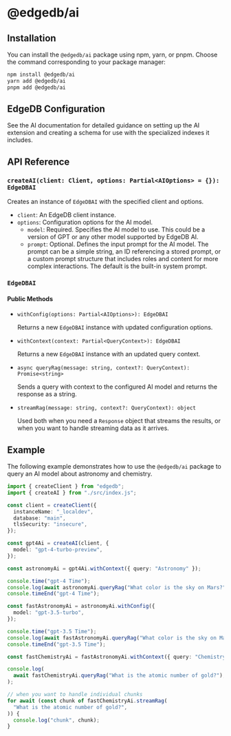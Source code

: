 # @edgedb/ai

## Installation

You can install the `@edgedb/ai` package using npm, yarn, or pnpm. Choose the command corresponding to your package manager:

```bash
npm install @edgedb/ai
yarn add @edgedb/ai
pnpm add @edgedb/ai
```

## EdgeDB Configuration

See the AI documentation for detailed guidance on setting up the AI extension and creating a schema for use with the specialized indexes it includes.

## API Reference

### `createAI(client: Client, options: Partial<AIOptions> = {}): EdgeDBAI`

Creates an instance of `EdgeDBAI` with the specified client and options.

- `client`: An EdgeDB client instance.
- `options`: Configuration options for the AI model.
  - `model`: Required. Specifies the AI model to use. This could be a version of GPT or any other model supported by EdgeDB AI.
  - `prompt`: Optional. Defines the input prompt for the AI model. The prompt can be a simple string, an ID referencing a stored prompt, or a custom prompt structure that includes roles and content for more complex interactions. The default is the built-in system prompt.

### `EdgeDBAI`

#### Public Methods

- `withConfig(options: Partial<AIOptions>): EdgeDBAI`

  Returns a new `EdgeDBAI` instance with updated configuration options.

- `withContext(context: Partial<QueryContext>): EdgeDBAI`

  Returns a new `EdgeDBAI` instance with an updated query context.

- `async queryRag(message: string, context?: QueryContext): Promise<string>`

  Sends a query with context to the configured AI model and returns the response as a string.

- `streamRag(message: string, context?: QueryContext): object`

  Used both when you need a `Response` object that streams the results, or when you want to handle streaming data as it arrives.

## Example

The following example demonstrates how to use the `@edgedb/ai` package to query an AI model about astronomy and chemistry.

```typescript
import { createClient } from "edgedb";
import { createAI } from "./src/index.js";

const client = createClient({
  instanceName: "_localdev",
  database: "main",
  tlsSecurity: "insecure",
});

const gpt4Ai = createAI(client, {
  model: "gpt-4-turbo-preview",
});

const astronomyAi = gpt4Ai.withContext({ query: "Astronomy" });

console.time("gpt-4 Time");
console.log(await astronomyAi.queryRag("What color is the sky on Mars?"));
console.timeEnd("gpt-4 Time");

const fastAstronomyAi = astronomyAi.withConfig({
  model: "gpt-3.5-turbo",
});

console.time("gpt-3.5 Time");
console.log(await fastAstronomyAi.queryRag("What color is the sky on Mars?"));
console.timeEnd("gpt-3.5 Time");

const fastChemistryAi = fastAstronomyAi.withContext({ query: "Chemistry" });

console.log(
  await fastChemistryAi.queryRag("What is the atomic number of gold?"),
);

// when you want to handle individual chunks
for await (const chunk of fastChemistryAi.streamRag(
  "What is the atomic number of gold?",
)) {
  console.log("chunk", chunk);
}
```
